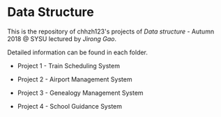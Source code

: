 # Data Structure

This is the repository of chhzh123's projects of *Data structure* - Autumn 2018 @ SYSU lectured by *Jirong Gao*.

Detailed information can be found in each folder.

* Project 1 - Train Scheduling System

* Project 2 - Airport Management System

* Project 3 - Genealogy Management System

* Project 4 - School Guidance System